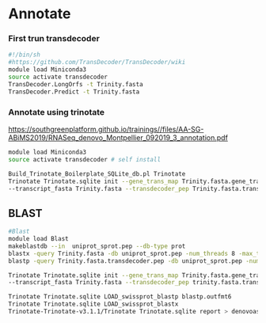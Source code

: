 # Annotate

### First trun transdecoder

```bash
#!/bin/sh
#https://github.com/TransDecoder/TransDecoder/wiki
module load Miniconda3
source activate transdecoder
TransDecoder.LongOrfs -t Trinity.fasta
TransDecoder.Predict -t Trinity.fasta
```


### Annotate using trinotate

https://southgreenplatform.github.io/trainings//files/AA-SG-ABiMS2019/RNASeq_denovo_Montpellier_092019_3_annotation.pdf

```bash
module load Miniconda3
source activate transdecoder # self install

Build_Trinotate_Boilerplate_SQLite_db.pl Trinotate
Trinotate Trinotate.sqlite init --gene_trans_map Trinity.fasta.gene_trans_map \
--transcript_fasta Trinity.fasta --transdecoder_pep Trinity.fasta.transdecoder.pep
```


## BLAST

```bash
#Blast
module load Blast
makeblastdb --in  uniprot_sprot.pep --db-type prot
blastx -query Trinity.fasta -db uniprot_sprot.pep -num_threads 8 -max_target_seqs 1 -outfmt 6 -evalue 1e-3 > blastx.outfmt6
blastp -query Trinity.fasta.transdecoder.pep -db uniprot_sprot.pep -num_threads 8 -max_target_seqs 1 -outfmt 6 -evalue 1e-3 > blastp.outfmt6
```


```bash
Trinotate Trinotate.sqlite init --gene_trans_map Trinity.fasta.gene_trans_map \
--transcript_fasta Trinity.fasta --transdecoder_pep trinity.fasta.transdecoder.pep

Trinotate Trinotate.sqlite LOAD_swissprot_blastp blastp.outfmt6
Trinotate Trinotate.sqlite LOAD_swissprot_blastx
Trinotate-Trinotate-v3.1.1/Trinotate Trinotate.sqlite report > denovoassembly_annotation_report.xls
```



